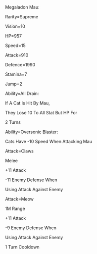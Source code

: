 Megaladon Mau:

Rarity=Supreme

Vision=10

HP=957

Speed=15

Attack=910

Defence=1990

Stamina=7

Jump=2

Ability=All Drain:

If A Cat Is Hit By Mau,

They Lose 10 To All Stat But HP For 

2 Turns

Ability=Oversonic Blaster:

Cats Have -10 Speed When Attacking Mau

Attack=Claws

Melee

+11 Attack

-11 Enemy Defense When

Using Attack Against Enemy

Attack=Meow

1M Range

+11 Attack

-9 Enemy Defense When

Using Attack Against Enemy

1 Turn Cooldown
